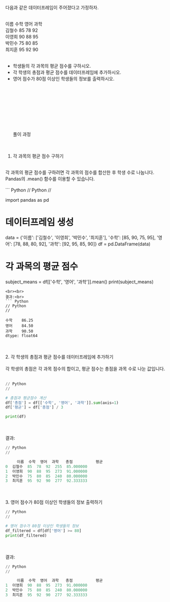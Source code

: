 다음과 같은 데이터프레임이 주어졌다고 가정하자.<br><br>

이름	수학	영어	과학<br>
김철수	85	78	92<br>
이영희	90	88	95<br>
박민수	75	80	85<br>
최지훈	95	92	90<br>
<br>
- 학생들의 각 과목의 평균 점수를 구하시오.<br>
- 각 학생의 총점과 평균 점수를 데이터프레임에 추가하시오.<br>
- 영어 점수가 80점 이상인 학생들의 정보를 출력하시오.<br>
<br><br><br><br><br><br><br><br><br>
풀이 과정<br><br><br>
1. 각 과목의 평균 점수 구하기<br>
<br>
각 과목의 평균 점수를 구하려면 각 과목의 점수를 합산한 후 학생 수로 나눕니다.<br>
Pandas의 .mean() 함수를 이용할 수 있습니다.<br>
<br>
``` Python
// Python
//

import pandas as pd

# 데이터프레임 생성
data = {'이름': ['김철수', '이영희', '박민수', '최지훈'],
        '수학': [85, 90, 75, 95],
        '영어': [78, 88, 80, 92],
        '과학': [92, 95, 85, 90]}
df = pd.DataFrame(data)

# 각 과목의 평균 점수
subject_means = df[['수학', '영어', '과학']].mean()
print(subject_means)

```
<br><br>
결과:<br>
``` Python
// Python
//

수학    86.25
영어    84.50
과학    90.50
dtype: float64
```
<br><br>
2. 각 학생의 총점과 평균 점수를 데이터프레임에 추가하기<br>
<br>
각 학생의 총점은 각 과목 점수의 합이고, 평균 점수는 총점을 과목 수로 나눈 값입니다.<br>
<br>
``` Python
// Python
//

# 총점과 평균점수 계산
df['총점'] = df[['수학', '영어', '과학']].sum(axis=1)
df['평균'] = df['총점'] / 3

print(df)
```
<br><br>
결과:<br>
``` Python
// Python
//

     이름  수학  영어  과학   총점          평균
0  김철수  85  78  92  255  85.000000
1  이영희  90  88  95  273  91.000000
2  박민수  75  80  85  240  80.000000
3  최지훈  95  92  90  277  92.333333
```
<br><br>
3. 영어 점수가 80점 이상인 학생들의 정보 출력하기<br> 

``` Python
// Python
//

# 영어 점수가 80점 이상인 학생들의 정보
df_filtered = df[df['영어'] >= 80]
print(df_filtered)
```
<br><br>
결과:<br>
``` Python
// Python
//

     이름  수학  영어  과학   총점          평균
1  이영희  90  88  95  273  91.000000
2  박민수  75  80  85  240  80.000000
3  최지훈  95  92  90  277  92.333333
```

